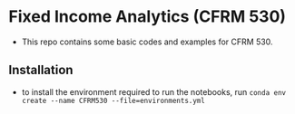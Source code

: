 # Fixed Income Analytics (CFRM 530)

- This repo contains some basic codes and examples for CFRM 530.

## Installation

- to install the environment required to run the notebooks, run `conda env create --name CFRM530 --file=environments.yml`
